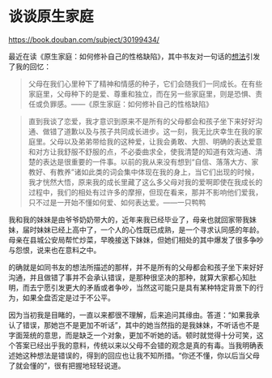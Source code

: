 # 谈谈原生家庭


<https://book.douban.com/subject/30199434/>

最近在读《原生家庭：如何修补自己的性格缺陷》，其中书友对一句话的[想法](https://weread.qq.com/wrpage/book/review/21016961_7zFaVEi2B)引发了我的回忆：
> 父母在我们心里种下了精神和情感的种子，它们会随我们一同成长。在有些家庭里，父母种下的是爱、尊重和独立，而在另一些家庭里，则是恐惧、责任或负罪感。——《原生家庭：如何修补自己的性格缺陷》

> 直到我谈了恋爱，我才意识到原来不是所有的父母都会和孩子坐下来好好沟通、做错了道歉以及与孩子共同成长进步。这一刻，我无比庆幸生在我的家庭里。父母以及弟弟带给我的这种爱，让我会勇敢、大胆、明确的表达爱意和对方让我舒服不舒服的点，不必委曲求全，使我清楚的知道有效沟通、清楚的表达是很重要的一件事。以前的我从来没有想到“自信、落落大方、家教好、有教养”诸如此类的词会集中体现在我的身上，当它们出现的时候，我才恍然大悟，原来我的成长里藏了这么多父母对我的爱啊即使在我成长的过程中，我们的相处有过许多的摩擦，但现在看来，那并不影响他们爱我，只不过是一开始不懂如何爱、如何表达爱。——一只鸭鸭

我和我的妹妹是由爷爷奶奶带大的，近年来我已经毕业了，母亲也就回家带我妹妹，届时妹妹已经上高中了，一个人的心性既已成熟，是一个寻求认同感的年龄。母亲在县城公安局帮忙炒菜，早晚接送下妹妹，但她们相处的其中爆发了很多争吵与怨恨，说来也在意料之中。

的确就是如同书友的想法所描述的那样，并不是所有的父母都会和孩子坐下来好好沟通，并且做错了事并不会承认错误，是那种很坚决的那种，就算大家都心知肚明，而去宁愿引发更大的矛盾或者争吵，当然这可能只是具有某种特定背景下的行为，如果全盘否定是过于不公平。

因为当初我是目睹的，一直以来都很不理解，后来追问其缘由。答道：“如果我承认了错误，那她岂不是更加不听话”，其中的她当然指的是我妹妹，不听话也不是字面笼统的意思，而是缺乏一个对象，更加不听她的话。顿时就觉得十分可笑，这个答案已经出乎我的意料，传统以来以父母不会错的观念是真的有毒。当我明确表述她这种想法是错误的，得到的回应也让我不知所措。“你还不懂，你以后当父母了就会懂的”，很有把握地轻轻说道。
